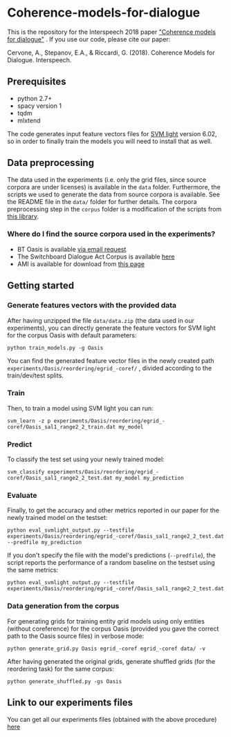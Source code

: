 # Coherence-models-for-dialogue
This is the repository for the Interspeech 2018 paper ["Coherence models for dialogue"](https://arxiv.org/pdf/1806.08044.pdf) .
If you use our code, please cite our paper:

Cervone, A., Stepanov, E.A., & Riccardi, G. (2018). Coherence Models for Dialogue. Interspeech.

## Prerequisites

- python 2.7+
- spacy version 1
- tqdm
- mlxtend

The code generates input feature vectors files for [SVM light](http://svmlight.joachims.org/) version 6.02, so in order to finally train the models you will need to install that as well.


## Data preprocessing

The data used in the experiments (i.e. only the grid files, since source corpora are under licenses) is available in the `data` folder. Furthermore, the scripts we used to generate the data from source corpora is available. See the README file in the `data/` folder for further details.
The corpora preprocessing step in the `corpus` folder is a modification of the scripts from [this library](https://github.com/ColingPaper2018/DialogueAct-Tagger).

### Where do I find the source corpora used in the experiments?
- BT Oasis is available [via email request](http://groups.inf.ed.ac.uk/oasis/)
- The Switchboard Dialogue Act Corpus is available [here](https://web.stanford.edu/~jurafsky/swb1_dialogact_annot.tar.gz)
- AMI is available for download from [this page](http://groups.inf.ed.ac.uk/ami/download/)


## Getting started

### Generate features vectors with the provided data

After having unzipped the file `data/data.zip` (the data used in our experiments), you can directly generate the feature vectors for SVM light for the corpus Oasis with default parameters:
```
python train_models.py -g Oasis
```
You can find the generated feature vector files in the newly created path `experiments/Oasis/reordering/egrid_-coref/` , divided according to the train/dev/test splits.

### Train

Then, to train a model using SVM light you can run:
```
svm_learn -z p experiments/Oasis/reordering/egrid_-coref/Oasis_sal1_range2_2_train.dat my_model
```

### Predict

To classify the test set using your newly trained model:
```
svm_classify experiments/Oasis/reordering/egrid_-coref/Oasis_sal1_range2_2_test.dat my_model my_prediction
```

### Evaluate

Finally, to get the accuracy and other metrics reported in our paper for the newly trained model on the testset:
```
python eval_svmlight_output.py --testfile experiments/Oasis/reordering/egrid_-coref/Oasis_sal1_range2_2_test.dat --predfile my_prediction
```
If you don't specify the file with the model's predictions (```--predfile```), the script reports the performance of a random baseline on the testset using the same metrics:
```
python eval_svmlight_output.py --testfile experiments/Oasis/reordering/egrid_-coref/Oasis_sal1_range2_2_test.dat
```
### Data generation from the corpus

For generating grids for training entity grid models using only entities (without coreference) for the corpus Oasis (provided you gave the correct path to the Oasis source files) in verbose mode:
```
python generate_grid.py Oasis egrid_-coref egrid_-coref data/ -v
```
After having generated the original grids, generate shuffled grids (for the reordering task) for the same corpus:
```
python generate_shuffled.py -gs Oasis
```


## Link to our experiments files
You can get all our experiments files (obtained with the above procedure) [here](https://www.dropbox.com/s/1sewemx965o2jec/experiments.zip?dl=0)
